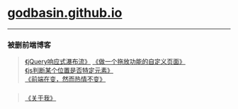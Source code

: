 # [godbasin.github.io](https://godbasin.github.io)      
---      
### 被删前端博客  


> [《jQuery响应式瀑布流》](https://godbasin.github.io/2016/06/20/responsive-waterfall/) 
> [《做一个拖放功能的自定义页面》](https://godbasin.github.io/2016/06/19/drag-and-drop/)         
> [《js判断某个位置是否特定元素》](https://godbasin.github.io/2016/06/19/position-object/)   
> [《前端在变，然而热情不变》](https://godbasin.github.io/2016/06/18/first-blog/)  
###
> [《关于我》](https://godbasin.github.io/about/)